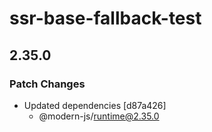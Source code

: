 # ssr-base-fallback-test

## 2.35.0

### Patch Changes

- Updated dependencies [d87a426]
  - @modern-js/runtime@2.35.0

